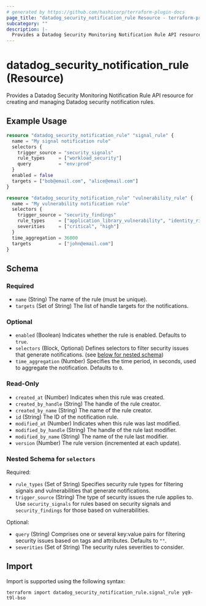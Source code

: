 ```yaml
---
# generated by https://github.com/hashicorp/terraform-plugin-docs
page_title: "datadog_security_notification_rule Resource - terraform-provider-datadog"
subcategory: ""
description: |-
  Provides a Datadog Security Monitoring Notification Rule API resource for creating and managing Datadog security notification rules.
---
```


# datadog_security_notification_rule (Resource)

Provides a Datadog Security Monitoring Notification Rule API resource for creating and managing Datadog security notification rules.

## Example Usage

```terraform
resource "datadog_security_notification_rule" "signal_rule" {
  name = "My signal notification rule"
  selectors {
    trigger_source = "security_signals"
    rule_types     = ["workload_security"]
    query          = "env:prod"
  }
  enabled = false
  targets = ["bob@email.com", "alice@email.com"]
}

resource "datadog_security_notification_rule" "vulnerability_rule" {
  name = "My vulnerability notification rule"
  selectors {
    trigger_source = "security_findings"
    rule_types     = ["application_library_vulnerability", "identity_risk"]
    severities     = ["critical", "high"]
  }
  time_aggregation = 36000
  targets          = ["john@email.com"]
}
```

<!-- schema generated by tfplugindocs -->
## Schema

### Required

- `name` (String) The name of the rule (must be unique).
- `targets` (Set of String) The list of handle targets for the notifications.

### Optional

- `enabled` (Boolean) Indicates whether the rule is enabled. Defaults to `true`.
- `selectors` (Block, Optional) Defines selectors to filter security issues that generate notifications. (see [below for nested schema](#nestedblock--selectors))
- `time_aggregation` (Number) Specifies the time period, in seconds, used to aggregate the notification. Defaults to `0`.

### Read-Only

- `created_at` (Number) Indicates when this rule was created.
- `created_by_handle` (String) The handle of the rule creator.
- `created_by_name` (String) The name of the rule creator.
- `id` (String) The ID of the notification rule.
- `modified_at` (Number) Indicates when this rule was last modified.
- `modified_by_handle` (String) The handle of the rule last modifier.
- `modified_by_name` (String) The name of the rule last modifier.
- `version` (Number) The rule version (incremented at each update).

<a id="nestedblock--selectors"></a>
### Nested Schema for `selectors`

Required:

- `rule_types` (Set of String) Specifies security rule types for filtering signals and vulnerabilities that generate notifications.
- `trigger_source` (String) The type of security issues the rule applies to. Use `security_signals` for rules based on security signals and `security_findings` for those based on vulnerabilities.

Optional:

- `query` (String) Comprises one or several key:value pairs for filtering security issues based on tags and attributes. Defaults to `""`.
- `severities` (Set of String) The security rules severities to consider.

## Import

Import is supported using the following syntax:

```shell
terraform import datadog_security_notification_rule.signal_rule yq9-t9l-bso
```
